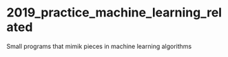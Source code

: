 # 2019_practice_machine_learning_related
Small programs that mimik pieces in machine learning algorithms
